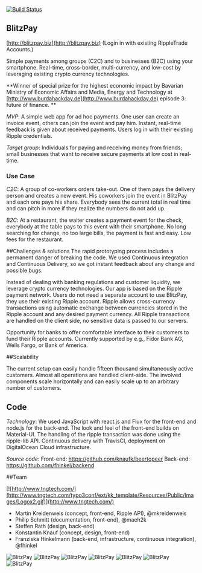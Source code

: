 [![Build Status](https://travis-ci.org/knaufk/beertopeer.png?branch=master)](https://travis-ci.org/knaufk/beertopeer)

## BlitzPay

[http://blitzpay.biz](http://blitzpay.biz) (Login in with existing RippleTrade Accounts.)

Simple payments among groups (C2C) and to businesses (B2C) using your smartphone.  Real-time, cross-border, multi-currency, and low-cost by leveraging existing crypto currency technologies. 


**Winner of special prize for the highest economic impact by Bavarian Ministry of Economic Affairs and Media, Energy and Technology 
         at [http://www.burdahackday.de](http://www.burdahackday.de) episode 3: future of finance. **


*MVP*: A simple web app for ad hoc payments. One user can create an invoice event, others can join the event and pay him. Instant, real-time feedback is given about received payments. Users log in with their existing Ripple credentials. 

*Target group*: Individuals for paying and receiving money from friends; small businesses that want to receive secure payments at low cost in real-time. 

### Use Case

*C2C*: A group of co-workers orders take-out. One of them pays the delivery person and creates a new event. His coworkers join the event in BlitzPay and each one pays his share. Everybody sees the current total in real time and can pitch in more if they realize the numbers do not add up. 

*B2C*: At a restaurant, the waiter creates a payment event for the check, everybody at the table pays to this event with their smartphone. No long searching for change, no too large bills, the payment is fast and easy. Low fees for the restaurant. 

##Challenges & solutions
The rapid prototyping process includes a permanent danger of breaking the code. We used Continuous integration and Continuous Delivery, so we got instant feedback about any change and possible bugs.  

Instead of dealing with banking regulations and customer liquidity, we leverage crypto currency technologies. Our app is based on the Ripple payment network. Users do not need a separate account to use BlitzPay, they use their existing Ripple account. Ripple allows cross-currency transactions using automatic exchange between currencies stored in the Ripple account and any desired payment currency. All Ripple transactions are handled on the client side, no sensitive data is passed to our servers. 

Opportunity for banks to offer comfortable interface to their customers to fund their Ripple accounts. Currently supported by e.g., Fidor Bank AG, Wells Fargo, or Bank of America.

##Scalability

The current setup can easily handle fifteen thousand simultaneously active customers. Almost all operations are handled client-side. The involved components scale horizontally and can easily scale up to an arbitrary number of customers. 

## Code

*Technology*: We used JavaScript with react.js and Flux for the front-end and node.js for the back-end. The look and feel of the front-end builds on Material-UI. The handling of the ripple transaction was done using the ripple-lib API. Continuous delivery with TravisCI, deployment on DigitalOcean Cloud infrastructure. 

*Source code*: Front-end: https://github.com/knaufk/beertopeer
Back-end: https://github.com/fhinkel/backend

##Team

 [![http://www.tngtech.com/](http://www.tngtech.com/typo3conf/ext/kk_template/Resources/Public/Images/Logox2.gif)](http://www.tngtech.com/)

- Martin Kreidenweis (concept, front-end, Ripple API), @mkreidenweis
- Philip Schmitt (documentation, front-end), @maeh2k
- Steffen Rath (design, back-end)
- Konstantin Knauf (concept, design, front-end)
- Franziska Hinkelmann (back-end, infrastructure, continuous integration), @fhinkel



![BlitzPay](https://raw.githubusercontent.com/knaufk/beertopeer/master/resources/images/CreateEvent.png)
![BlitzPay](https://raw.githubusercontent.com/knaufk/beertopeer/master/resources/images/EventCreated2.png)
![BlitzPay](https://raw.githubusercontent.com/knaufk/beertopeer/master/resources/images/Join.png)
![BlitzPay](https://raw.githubusercontent.com/knaufk/beertopeer/master/resources/images/JoinUnknownEventCode.png)
![BlitzPay](https://raw.githubusercontent.com/knaufk/beertopeer/master/resources/images/LogoutBalance.png)
![BlitzPay](https://raw.githubusercontent.com/knaufk/beertopeer/master/resources/images/Pay.png)
![BlitzPay](https://raw.githubusercontent.com/knaufk/beertopeer/master/resources/images/ShowWithPayment.png)
